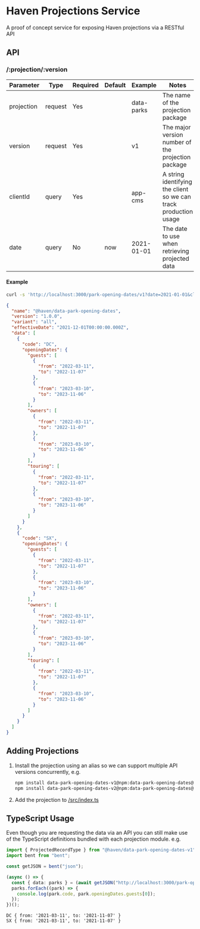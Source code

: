 # Haven Projections Service

A proof of concept service for exposing Haven projections via a RESTful API

## API

### /:projection/:version

| Parameter  | Type    | Required | Default | Example    | Notes                                                            |
| ---------- | ------- | -------- | ------- | ---------- | ---------------------------------------------------------------- |
| projection | request | Yes      |         | data-parks | The name of the projection package                               |
| version    | request | Yes      |         | v1         | The major version number of the projection package               |
| clientId   | query   | Yes      |         | app-cms    | A string identifying the client so we can track production usage |
| date       | query   | No       | now     | 2021-01-01 | The date to use when retrieving projected data                   |

#### Example

```sh
curl -s 'http://localhost:3000/park-opening-dates/v1?date=2021-01-01&clientId=app-cms' | json_pp
```

```json
{
  "name": "@haven/data-park-opening-dates",
  "version": "1.0.0",
  "variant": "all",
  "effectiveDate": "2021-12-01T00:00:00.000Z",
  "data": [
    {
      "code": "DC",
      "openingDates": {
        "guests": [
          {
            "from": "2022-03-11",
            "to": "2022-11-07"
          },
          {
            "from": "2023-03-10",
            "to": "2023-11-06"
          }
        ],
        "owners": [
          {
            "from": "2022-03-11",
            "to": "2022-11-07"
          },
          {
            "from": "2023-03-10",
            "to": "2023-11-06"
          }
        ],
        "touring": [
          {
            "from": "2022-03-11",
            "to": "2022-11-07"
          },
          {
            "from": "2023-03-10",
            "to": "2023-11-06"
          }
        ]
      }
    },
    {
      "code": "SX",
      "openingDates": {
        "guests": [
          {
            "from": "2022-03-11",
            "to": "2022-11-07"
          },
          {
            "from": "2023-03-10",
            "to": "2023-11-06"
          }
        ],
        "owners": [
          {
            "from": "2022-03-11",
            "to": "2022-11-07"
          },
          {
            "from": "2023-03-10",
            "to": "2023-11-06"
          }
        ],
        "touring": [
          {
            "from": "2022-03-11",
            "to": "2022-11-07"
          },
          {
            "from": "2023-03-10",
            "to": "2023-11-06"
          }
        ]
      }
    }
  ]
}
```

## Adding Projections

1. Install the projection using an alias so we can support multiple API versions concurrently, e.g.
   ```sh
   npm install data-park-opening-dates-v1@npm:data-park-opening-dates@1
   npm install data-park-opening-dates-v2@npm:data-park-opening-dates@2
   ```
1. Add the projection to [/src/index.ts](https://github.com/cressie176/service-haven-projections/blob/main/src/index.ts#L7-L10)

## TypeScript Usage

Even though you are requesting the data via an API you can still make use of the TypeScript definitions bundled with each projection module. e.g.

```ts
import { ProjectedRecordType } from "@haven/data-park-opening-dates-v1";
import bent from "bent";

const getJSON = bent("json");

(async () => {
  const { data: parks } = (await getJSON("http://localhost:3000/park-opening-dates/v1?date=2021-01-01&clientId=example")) as ProjectedRecordType;
  parks.forEach((park) => {
    console.log(park.code, park.openingDates.guests[0]);
  });
})();
```

```
DC { from: '2021-03-11', to: '2021-11-07' }
SX { from: '2021-03-11', to: '2021-11-07' }
```
